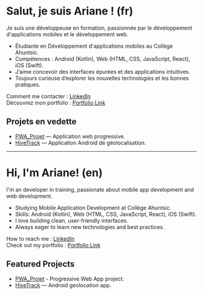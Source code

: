 # Salut, je suis Ariane ! (fr)

Je suis une développeuse en formation, passionnée par le développement d'applications mobiles et le développement web.

- Étudiante en Développement d'applications mobiles au Collège Ahuntsic.
- Compétences : Android (Kotlin), Web (HTML, CSS, JavaScript, React), iOS (Swift).
- J’aime concevoir des interfaces épurées et des applications intuitives.
- Toujours curieuse d’explorer les nouvelles technologies et les bonnes pratiques.

Comment me contacter : [LinkedIn](https://www.linkedin.com/in/ariane-hélie-7685bb363)  
Découvrez mon portfolio : [Portfolio Link](https://arianehelie.com)

## Projets en vedette
- [PWA_Projet](https://github.com/HelieAriane/PWA_Projet) — Application web progressive.
- [HiveTrack](https://github.com/HelieAriane/HiveTrack) — Application Android de géolocalisation.


---

# Hi, I'm Ariane! (en)
I'm an developer in training, passionate about mobile app development and web development.

- Studying Mobile Application Development at Collège Ahuntsic.
- Skills: Android (Kotlin), Web (HTML, CSS, JavaScript, React), iOS (Swift).
- I love building clean, user-friendly interfaces.
- Always eager to learn new technologies and best practices.

How to reach me : [LinkedIn](https://www.linkedin.com/in/ariane-hélie-7685bb363)  
Check out my portfolio : [Portfolio Link](https://arianehelie.com)

## Featured Projects
- [PWA_Projet](https://github.com/HelieAriane/PWA_Projet) - Progressive Web App project.
- [HiveTrack](https://github.com/HelieAriane/HiveTrack) — Android geolocation app.
